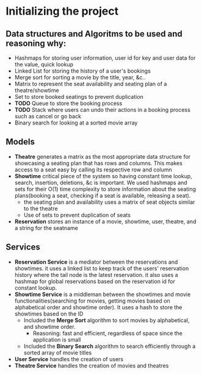 # Initializing the project

## Data structures and Algoritms to be used and reasoning why:
- Hashmaps for storing user information, user id for key and user data for the value, quick lookup
- Linked List for storing the history of a user's bookings
- Merge sort for sorting a movie by the title, year, &c..
- Matrix to represent the seat availability and seating plan of a theatre/showtime
- Set to store booked seatings to prevent duplication
- **TODO** Queue to store the booking process
- **TODO** Stack where users can undo their actions in a booking process such as cancel or go back
- Binary search for looking at a sorted movie array

## Models
- **Theatre** generates a matrix as the most appropriate data structure for showcasing a seating plan that has rows and columns. This makes access to a seat easy by calling its respective row and column
- **Showtime** critical piece of the system so having constant time lookup, search, insertion, deletions, &c is important. We used hashmaps and sets for their O(1) time complexity to store information about the seating plans(booking a seat, checking if a seat is available, releasing a seat).
    - the seating plan and availability uses a matrix of seat objects similar to the theatre
    - Use of sets to prevent duplication of seats
- **Reservation** stores an instance of a movie, showtime, user, theatre, and a string for the seatname

## Services
- **Reservation Service** is a mediator between the reservations and showtimes. it uses a linked list to keep track of the users' reservation history where the tail node is the latest reservation. it also uses a hashmap for global reservations based on the reservation id for constant lookup.
- **Showtime Service** is a middleman between the showtimes and movie functionalities(searching for movies, getting movies based on alphabetical order and showtime order). It uses a hash to store the showtimes based on the ID
    - Included the **Merge Sort** algorithm to sort movies by alphabetical, and showtime order.
        - Reasoning: fast and efficient, regardless of space since the application is small
    - Included the **Binary Search** algorithm to search efficiently through a sorted array of movie titles
- **User Service** handles the creation of users
- **Theatre Service** handles the creation of movies and theatres